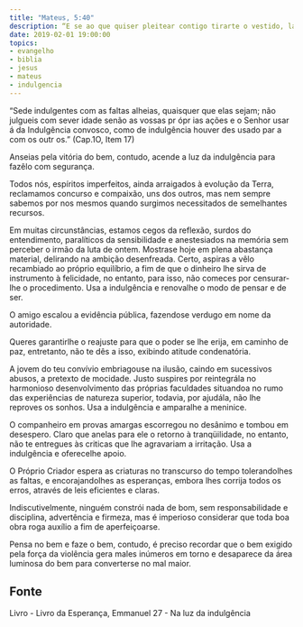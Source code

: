 ```yaml
---
title: "Mateus, 5:40"
description: “E se ao que quiser pleitear contigo tirar­te o vestido, larga­lhe também a capa” Jesus
date: 2019-02-01 19:00:00
topics: 
- evangelho
- biblia
- jesus
- mateus
- indulgencia
---
```


“Sede indulgentes com as faltas alheias, quaisquer que
elas sejam; não julgueis com sever idade senão as vossas
pr ópr ias ações e o Senhor usar á da Indulgência convosco,
como de indulgência houver des usado par a com os outr os.”
(Cap.1O, Item 17)

Anseias pela vitória do bem, contudo, acende a luz da indulgência para
fazê­lo com segurança.

Todos nós, espíritos imperfeitos, ainda arraigados à evolução da Terra,
reclamamos concurso e compaixão, uns dos outros, mas nem sempre sabemos por
nos mesmos quando surgimos necessitados de semelhantes recursos.

Em muitas circunstâncias, estamos cegos da reflexão, surdos do
entendimento, paralíticos da sensibilidade e anestesiados na memória sem perceber
o irmão da luta de ontem. Mostra­se hoje em plena abastança material, delirando na
ambição desenfreada. Certo, aspiras a vê­lo recambiado ao próprio equilíbrio, a fim
de que o dinheiro lhe sirva de instrumento à felicidade, no entanto, para isso, não
comeces por censurar­lhe o procedimento. Usa a indulgência e renova­lhe o modo
de pensar e de ser.

O amigo escalou a evidência pública, fazendo­se verdugo em nome da
autoridade.

Queres garantir­lhe o reajuste para que o poder se lhe erija, em caminho de
paz, entretanto, não te dês a isso, exibindo atitude condenatória.

A jovem do teu convívio embriagou­se na ilusão, caindo em sucessivos
abusos, a pretexto de mocidade. Justo suspires por reintegrá­la no harmonioso
desenvolvimento das próprias faculdades situando­a no rumo das experiências de
natureza superior, todavia, por ajudá­la, não lhe reproves os sonhos. Usa a
indulgência e ampara­lhe a meninice.

O companheiro em provas amargas escorregou no desânimo e tombou em
desespero. Claro que anelas para ele o retorno à tranqüilidade, no entanto, não te
entregues às criticas que lhe agravariam a irritação. Usa a indulgência e oferece­lhe
apoio.

O Próprio Criador espera as criaturas no transcurso do tempo tolerando­lhes
as faltas, e encorajando­lhes as esperanças, embora lhes corrija todos os erros,
através de leis eficientes e claras.

Indiscutivelmente, ninguém constrói nada de bom, sem responsabilidade e
disciplina, advertência e firmeza, mas é imperioso considerar que toda boa obra roga
auxílio a fim de aperfeiçoar­se.

Pensa no bem e faze o bem, contudo, é preciso recordar que o bem exigido
pela força da violência gera males inúmeros em torno e desaparece da área luminosa
do bem para converter­se no mal maior.



## Fonte
Livro - Livro da Esperança, Emmanuel
27 - Na luz da indulgência
